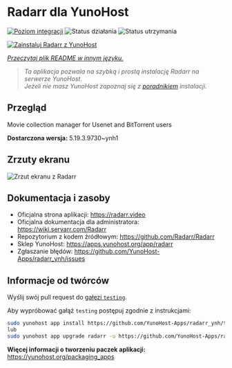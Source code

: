 <!--
To README zostało automatycznie wygenerowane przez <https://github.com/YunoHost/apps/tree/master/tools/readme_generator>
Nie powinno być ono edytowane ręcznie.
-->

# Radarr dla YunoHost

[![Poziom integracji](https://apps.yunohost.org/badge/integration/radarr)](https://ci-apps.yunohost.org/ci/apps/radarr/)
![Status działania](https://apps.yunohost.org/badge/state/radarr)
![Status utrzymania](https://apps.yunohost.org/badge/maintained/radarr)

[![Zainstaluj Radarr z YunoHost](https://install-app.yunohost.org/install-with-yunohost.svg)](https://install-app.yunohost.org/?app=radarr)

*[Przeczytaj plik README w innym języku.](./ALL_README.md)*

> *Ta aplikacja pozwala na szybką i prostą instalację Radarr na serwerze YunoHost.*  
> *Jeżeli nie masz YunoHost zapoznaj się z [poradnikiem](https://yunohost.org/install) instalacji.*

## Przegląd

Movie collection manager for Usenet and BitTorrent users

**Dostarczona wersja:** 5.19.3.9730~ynh1

## Zrzuty ekranu

![Zrzut ekranu z Radarr](./doc/screenshots/screenshot.jpg)

## Dokumentacja i zasoby

- Oficjalna strona aplikacji: <https://radarr.video>
- Oficjalna dokumentacja dla administratora: <https://wiki.servarr.com/Radarr>
- Repozytorium z kodem źródłowym: <https://github.com/Radarr/Radarr>
- Sklep YunoHost: <https://apps.yunohost.org/app/radarr>
- Zgłaszanie błędów: <https://github.com/YunoHost-Apps/radarr_ynh/issues>

## Informacje od twórców

Wyślij swój pull request do [gałęzi `testing`](https://github.com/YunoHost-Apps/radarr_ynh/tree/testing).

Aby wypróbować gałąź `testing` postępuj zgodnie z instrukcjami:

```bash
sudo yunohost app install https://github.com/YunoHost-Apps/radarr_ynh/tree/testing --debug
lub
sudo yunohost app upgrade radarr -u https://github.com/YunoHost-Apps/radarr_ynh/tree/testing --debug
```

**Więcej informacji o tworzeniu paczek aplikacji:** <https://yunohost.org/packaging_apps>
